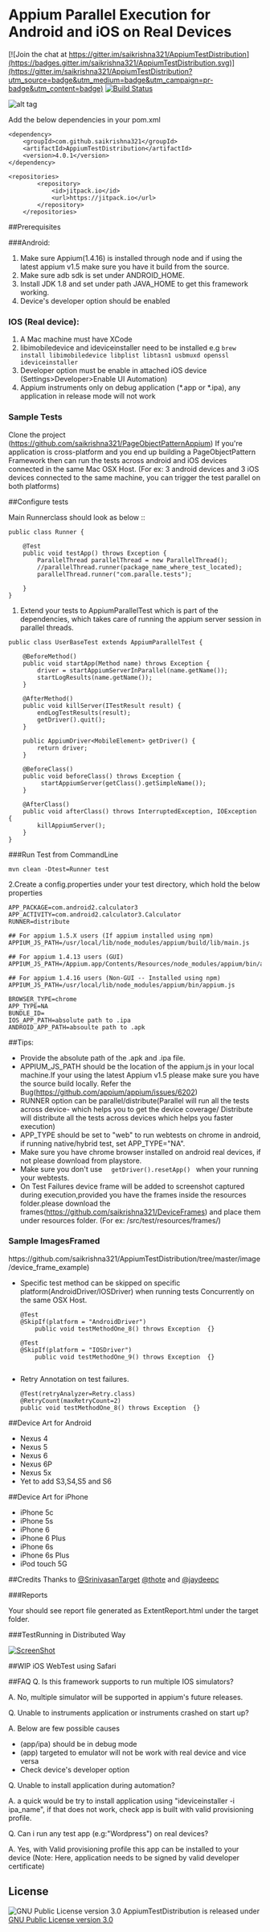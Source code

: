 # Appium Parallel Execution for Android and iOS on Real Devices

[![Join the chat at https://gitter.im/saikrishna321/AppiumTestDistribution](https://badges.gitter.im/saikrishna321/AppiumTestDistribution.svg)](https://gitter.im/saikrishna321/AppiumTestDistribution?utm_source=badge&utm_medium=badge&utm_campaign=pr-badge&utm_content=badge)
[![Build Status](https://travis-ci.org/saikrishna321/AppiumTestDistribution.svg?branch=master)](https://travis-ci.org/saikrishna321/AppiumTestDistribution/builds/)

![alt tag](https://raw.githubusercontent.com/saikrishna321/AppiumTestDistribution/master/image/conect1-anim.gif)

Add the below dependencies in your pom.xml

```
<dependency>
	<groupId>com.github.saikrishna321</groupId>
	<artifactId>AppiumTestDistribution</artifactId>
	<version>4.0.1</version>
</dependency>
```

```
<repositories>
		<repository>
			<id>jitpack.io</id>
			<url>https://jitpack.io</url>
		</repository>
	</repositories>
```

##Prerequisites

###Android:
1. Make sure Appium(1.4.16) is installed through node and if using the latest appium v1.5 make sure you have it build from the source.
2. Make sure adb sdk is set under ANDROID_HOME.
3. Install JDK 1.8 and set under path JAVA_HOME to get this framework working.
4. Device's developer option should be enabled

### IOS (Real device):
1. A Mac machine must have XCode
2. libimobiledevice and ideviceinstaller need to be installed
e.g `brew install libimobiledevice libplist libtasn1 usbmuxd openssl ideviceinstaller`
3. Developer option must be enable in attached iOS device (Settings>Developer>Enable UI Automation)
4. Appium instruments only on debug application (*.app or *.ipa), any application in release mode will not work

### Sample Tests
 Clone the project (https://github.com/saikrishna321/PageObjectPatternAppium)
 If you're application is cross-platform  and you end up  building a PageObjectPattern Framework then can run the tests across android and iOS devices connected in the same Mac OSX Host.
 (For ex: 3 android devices and 3 iOS devices connected to the same machine, you can trigger the test parallel on both platforms)

##Configure tests

Main Runnerclass should look as below :: 

```
public class Runner {
    
	@Test
	public void testApp() throws Exception {
		ParallelThread parallelThread = new ParallelThread();
		//parallelThread.runner(package_name_where_test_located);
		parallelThread.runner("com.paralle.tests");

	}
}

```

1. Extend your tests to AppiumParallelTest which is part of the dependencies, which takes care of running the appium server session in parallel threads.

```
public class UserBaseTest extends AppiumParallelTest {

	@BeforeMethod()
	public void startApp(Method name) throws Exception {
 		driver = startAppiumServerInParallel(name.getName());
        startLogResults(name.getName());
	}

	@AfterMethod()
	public void killServer(ITestResult result) {
		endLogTestResults(result);
		getDriver().quit();
	}

	public AppiumDriver<MobileElement> getDriver() {
		return driver;
	}

	@BeforeClass()
	public void beforeClass() throws Exception {
		 startAppiumServer(getClass().getSimpleName());
	}

	@AfterClass()
	public void afterClass() throws InterruptedException, IOException {
		killAppiumServer();
	}
}

```
    
###Run Test from CommandLine
```
mvn clean -Dtest=Runner test

```   

2.Create a config.properties under your test directory, which hold the below properties

```
APP_PACKAGE=com.android2.calculator3
APP_ACTIVITY=com.android2.calculator3.Calculator
RUNNER=distribute

## For appium 1.5.X users (If appium installed using npm)
APPIUM_JS_PATH=/usr/local/lib/node_modules/appium/build/lib/main.js

## For appium 1.4.13 users (GUI)
APPIUM_JS_PATH=/Appium.app/Contents/Resources/node_modules/appium/bin/appium.js

## For appium 1.4.16 users (Non-GUI -- Installed using npm)
APPIUM_JS_PATH=/usr/local/lib/node_modules/appium/bin/appium.js

BROWSER_TYPE=chrome
APP_TYPE=NA
BUNDLE_ID=
IOS_APP_PATH=absolute path to .ipa
ANDROID_APP_PATH=absoulte path to .apk

```

##Tips: 

* Provide the absolute path of the .apk and .ipa file.
* APPIUM_JS_PATH should be the location of the appium.js in your local machine.If your using the latest Appium v1.5 please make sure
  you have the source build locally. Refer the Bug(https://github.com/appium/appium/issues/6202)
* RUNNER option can be parallel/distribute(Parallel will run all the tests across device- which helps you to get the device coverage/ Distribute will distribute all the tests across devices which helps you faster execution)
* APP_TYPE should be set to "web" to run webtests on chrome in android, if running native/hybrid test, set APP_TYPE="NA".
* Make sure you have chrome browser installed on android real devices, if not please download from playstore.
* Make sure you don't use ``` 	getDriver().resetApp()  ``` when your running your webtests.
* On Test Failures device frame will be added to screenshot captured during execution,provided you have the frames inside the resources folder.please download the frames(https://github.com/saikrishna321/DeviceFrames) and place them under resources folder. (For ex: /src/test/resources/frames/)

<h3>Sample ImagesFramed</h3>
https://github.com/saikrishna321/AppiumTestDistribution/tree/master/image/device_frame_example)

* Specific test method can be skipped on specific platform(AndroidDriver/IOSDriver) when running tests Concurrently on the same OSX Host.
	```
	@Test
 	@SkipIf(platform = "AndroidDriver")
	 	public void testMethodOne_8() throws Exception  {}

	@Test
 	@SkipIf(platform = "IOSDriver")
	 	public void testMethodOne_9() throws Exception  {}
	 
	```
* Retry Annotation on test failures.

	```
	@Test(retryAnalyzer=Retry.class)
	@RetryCount(maxRetryCount=2)
	public void testMethodOne_8() throws Exception  {}
	
	```

##Device Art for Android
* Nexus 4
* Nexus 5
* Nexus 6
* Nexus 6P
* Nexus 5x
* Yet to add S3,S4,S5 and S6

##Device Art for iPhone

* iPhone 5c
* iPhone 5s
* iPhone 6
* iPhone 6 Plus
* iPhone 6s
* iPhone 6s Plus
* iPod touch 5G

##Credits
Thanks to
[@SrinivasanTarget](https://github.com/SrinivasanTarget) [@thote](https://github.com/thote) and [@jaydeepc](https://github.com/jaydeepc)

###Reports

Your should see report file generated as ExtentReport.html under the target folder.

###TestRunning in Distributed Way

[![ScreenShot](http://s29.postimg.org/uln15acdz/Screen_Shot_2016_01_10_at_12_02_10_pm.png)](https://www.youtube.com/watch?v=KfMoJ6dSC3g)

##WIP
iOS WebTest using Safari

##FAQ
Q. Is this framework supports to run multiple IOS simulators?

A. No, multiple simulator will be supported in appium's future releases.

Q. Unable to instruments application or instruments crashed on start up?

A. Below are few possible causes
* (app/ipa) should be in debug mode
* (app) targeted to emulator will not be work with real device and vice versa
* Check device's developer option

Q. Unable to install application during automation?

A. a quick would be try to install application using "ideviceinstaller -i ipa_name", if that does not work, check app is built with valid provisioning profile.

Q. Can i run any test app (e.g:"Wordpress") on real devices?

A. Yes, with Valid provisioning profile this app can be installed to your device
(Note: Here, application needs to be signed by valid developer certificate)


## License

![GNU Public License version 3.0](http://www.gnu.org/graphics/gplv3-127x51.png)
AppiumTestDistribution is released under [GNU Public License version 3.0](http://www.gnu.org/licenses/gpl-3.0.txt)
